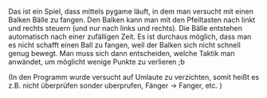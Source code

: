 Das ist ein Spiel, dass mittels pygame läuft, in dem man versucht mit einen Balken Bälle zu fangen. 
Den Balken kann man mit den Pfeiltasten nach linkt und rechts steuern (und nur nach links und rechts).
Die Bälle entstehen automatisch nach einer zufälligen Zeit.
Es ist durchaus möglich, dass man es nicht schafft einen Ball zu fangen, weil der Balken sich nicht schnell genug bewegt. Man muss sich dann entscheiden, welche Taktik man anwändet, um möglicht wenige Punkte zu verlieren ;b

(In den Programm wurde versucht auf Umlaute zu verzichten, somit heißt es z.B. nicht überprüfen sonder uberprufen, Fänger -> Fanger, etc. ) 
